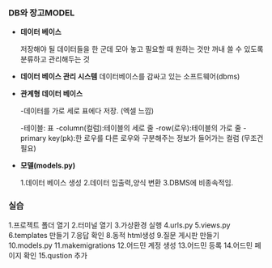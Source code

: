 ### DB와 장고MODEL ###

- **데이터 베이스** 

   저장해야 될 데이터들을
   한 군데 모아 놓고 필요할 때 원하는 것만 꺼내 쓸 수 있도록 분류하고 관리해두는 것


- **데이터 베이스 관리 시스템**
   데이터베이스를 감싸고 있는 소프트웨어(dbms)

- **관계형 데이터 베이스**

   -데이터를 가로 세로 표에다 저장.
   (엑셀 느낌)

   -테이블: 표
   -column(컬럼):테이블의 세로 줄
   -row(로우):테이블의 가로 줄
   -primary key(pk):한 로우를 다른 로우와 구분해주는 정보가 들어가는 컬럼 (무조건 필요)

- **모델(models.py)**

   1.데이터 베이스 생성
   2.데이터 입출력,양식 변환
   3.DBMS에 비종속적임.

### 실습 ###

 1.프로젝트 폴더 열기
 2.터미널 열기
 3.가상환경 실행
 4.urls.py
 5.views.py
 6.templates 만들기
 7.응답 확인
 8.동적 html생성
 9.질문 게시판 만들기
 10.models.py
 11.makemigrations
 12.어드민 계정 생성
 13.어드민 등록
 14.어드민 페이지 확인
 15.qustion 추가

